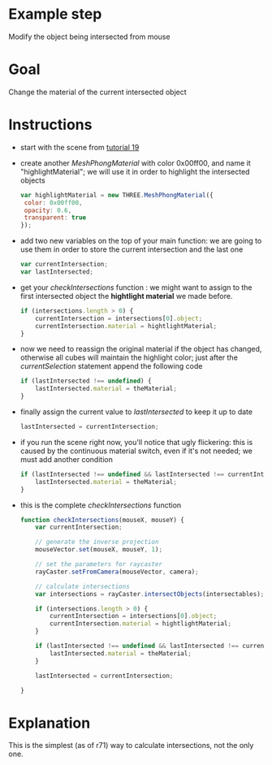 Example step
============
Modify the object being intersected from mouse

Goal
====
Change the material of the current intersected object

Instructions
============
+ start with the scene from [tutorial 19](19_find_intersections.md)
    
+ create another _MeshPhongMaterial_ with color 0x00ff00, and name it "highlightMaterial"; we will use it in order to highlight 
the intersected objects

    ```javascript
    var highlightMaterial = new THREE.MeshPhongMaterial({
     color: 0x00ff00,
     opacity: 0.6,
     transparent: true
    });
    ```
    
+ add two new variables on the top of your main function: we are going to use them in order to store the current intersection and
the last one

    ```javascript
    var currentIntersection;
    var lastIntersected;
    ```
    
+ get your _checkIntersections_ function : we might want to assign to the first intersected object the __hightlight material__ 
we made before.

    ```javascript
    if (intersections.length > 0) {
        currentIntersection = intersections[0].object;
        currentIntersection.material = hightlightMaterial;
    }
    ```
+ now we need to reassign the original material if the object has changed, otherwise all cubes will maintain the highlight 
  color; just after the _currentSelection_ statement append the following code

    ```javascript
    if (lastIntersected !== undefined) {
        lastIntersected.material = theMaterial;
    }
    ```

+ finally assign the current value to _lastIntersected_ to keep it up to date

    ```javascript
    lastIntersected = currentIntersection;
    ```

+ if you run the scene right now, you'll notice that ugly flickering: this is caused by the continuous material switch, even
if it's not needed; we must add another condition

    ```javascript
    if (lastIntersected !== undefined && lastIntersected !== currentIntersection) {
        lastIntersected.material = theMaterial;
    }
    ```
  
+ this is the complete _checkIntersections_ function

    ```javascript
    function checkIntersections(mouseX, mouseY) {
        var currentIntersection;

        // generate the inverse projection
        mouseVector.set(mouseX, mouseY, 1);

        // set the parameters for raycaster
        rayCaster.setFromCamera(mouseVector, camera);

        // calculate intersections
        var intersections = rayCaster.intersectObjects(intersectables);

        if (intersections.length > 0) {
            currentIntersection = intersections[0].object;
            currentIntersection.material = hightlightMaterial;
        }

        if (lastIntersected !== undefined && lastIntersected !== currentIntersection) {
            lastIntersected.material = theMaterial;
        }

        lastIntersected = currentIntersection;

    }
    ```


Explanation
===========
This is the simplest (as of r71) way to calculate intersections, not the only one.